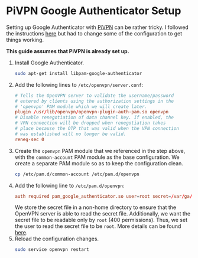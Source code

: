 # PiVPN Google Authenticator Setup

Setting up Google Authenticator with [PiVPN](https://www.pivpn.io/) can be rather tricky.
I followed the instructions [here](https://github.com/pivpn/pivpn/issues/50#issuecomment-284082054) but had to change some of the configuration to get things working.

**This guide assumes that PiVPN is already set up.**

1. Install Google Authenticator.
   ```sh
   sudo apt-get install libpam-google-authenticator
   ```
1. Add the following lines to `/etc/openvpn/server.conf`:
   ```conf
   # Tells the OpenVPN server to validate the username/password
   # entered by clients using the authorization settings in the
   # 'openvpn' PAM module which we will create later.
   plugin /usr/lib/openvpn/openvpn-plugin-auth-pam.so openvpn
   # Disable renegotiation of data channel key. If enabled, the
   # VPN connection will be dropped when renegotiation takes
   # place because the OTP that was valid when the VPN connection
   # was established will no longer be valid.
   reneg-sec 0
   ```
1. Create the `openvpn` PAM module that we referenced in the step above, with the `common-account` PAM module as the base configuration.
   We create a separate PAM module so as to keep the configuration clean.
   ```sh
   cp /etc/pam.d/common-account /etc/pam.d/openvpn
   ```
1. Add the following line to `/etc/pam.d/openvpn`:
   ```conf
   auth required pam_google_authenticator.so user=root secret=/var/ga/${USER}/.google_authenticator
   ```
   We store the secret file in a non-home directory to ensure that the OpenVPN server is able to read the secret file.
   Additionally, we want the secret file to be readable only by `root` (400 permissions).
   Thus, we set the user to read the secret file to be `root`.
   More details can be found [here](https://github.com/google/google-authenticator-libpam#encrypted-home-directories).
1. Reload the configuration changes.
   ```sh
   sudo service openvpn restart
   ```
